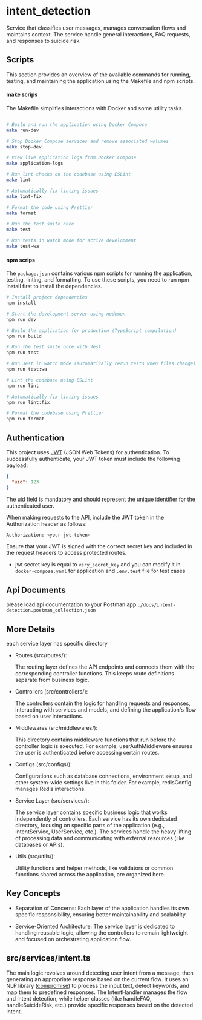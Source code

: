 # intent_detection
Service that classifies user messages, manages conversation flows and maintains context. The service handle general interactions, FAQ requests, and responses to suicide risk.

## Scripts
This section provides an overview of the available commands for running, testing, and maintaining the application using the Makefile and npm scripts.

#### make scrips
The Makefile simplifies interactions with Docker and some utility tasks.

```sh

# Build and run the application using Docker Compose
make run-dev

# Stop Docker Compose services and remove associated volumes
make stop-dev

# View live application logs from Docker Compose
make application-logs

# Run lint checks on the codebase using ESLint
make lint

# Automatically fix linting issues
make lint-fix

# Format the code using Prettier
make format

# Run the test suite once
make test

# Run tests in watch mode for active development
make test-wa

```

#### npm scrips
The `package.json` contains various npm scripts for running the application, testing, linting, and formatting. To use these scripts, you need to run npm install first to install the dependencies.


```sh
# Install project dependencies
npm install

# Start the development server using nodemon
npm run dev

# Build the application for production (TypeScript compilation)
npm run build

# Run the test suite once with Jest
npm run test

# Run Jest in watch mode (automatically rerun tests when files change)
npm run test:wa

# Lint the codebase using ESLint
npm run lint

# Automatically fix linting issues
npm run lint:fix

# Format the codebase using Prettier
npm run format

```


## Authentication
This project uses [JWT](https://jwt.io/) (JSON Web Tokens) for authentication. To successfully authenticate, your JWT token must include the following payload:

```json
{
  "uid": 123
}
```
The uid field is mandatory and should represent the unique identifier for the authenticated user.

When making requests to the API, include the JWT token in the Authorization header as follows:

```sh
Authorization: <your-jwt-token>
```

Ensure that your JWT is signed with the correct secret key and included in the request headers to access protected routes.

* jwt secret key is equal to `very_secret_key` and you can modify it in `docker-compose.yaml` for application and `.env.test` file for test cases


## Api Documents

please load api documentation to your Postman app `./docs/intent-detection.postman_collection.json`

## More Details
each service layer has specific directory

- Routes (src/routes/):

    The routing layer defines the API endpoints and connects them with the corresponding controller functions. This keeps route definitions separate from business logic.

- Controllers (src/controllers/):

    The controllers contain the logic for handling requests and responses, interacting with services and models, and defining the application's flow based on user interactions.

- Middlewares (src/middlewares/):

    This directory contains middleware functions that run before the controller logic is executed. For example, userAuthMiddleware ensures the user is authenticated before accessing certain routes.

- Configs (src/configs/):

    Configurations such as database connections, environment setup, and other system-wide settings live in this folder. For example, redisConfig manages Redis interactions.

- Service Layer (src/services/):

    The service layer contains specific business logic that works independently of controllers. Each service has its own dedicated directory, focusing on specific parts of the application (e.g., IntentService, UserService, etc.). The services handle the heavy lifting of processing data and communicating with external resources (like databases or APIs).

- Utils (src/utils/):

    Utility functions and helper methods, like validators or common functions shared across the application, are organized here.

## Key Concepts

- Separation of Concerns: 
    Each layer of the application handles its own specific responsibility, ensuring better maintainability and scalability.

- Service-Oriented Architecture: 
    The service layer is dedicated to handling reusable logic, allowing the controllers to remain lightweight and focused on orchestrating application flow.


## src/services/intent.ts
The main logic revolves around detecting user intent from a message, then generating an appropriate response based on the current flow. It uses an NLP library ([compromise](https://www.npmjs.com/package/compromise)) to process the input text, detect keywords, and map them to predefined responses. The IntentHandler manages the flow and intent detection, while helper classes (like handleFAQ, handleSuicideRisk, etc.) provide specific responses based on the detected intent.
